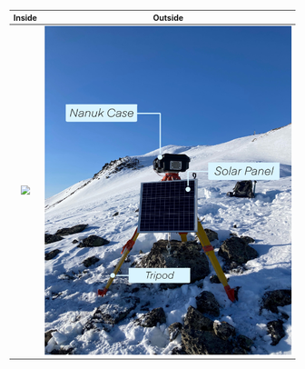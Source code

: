 Inside             |  Outside
:-------------------------:|:-------------------------:
![](https://github.com/WhiteMuyi/Timelapse-Photogrammetry-Wireless-Sensing-Network/blob/main/figure/Incase.jpg)  |  ![](https://github.com/WhiteMuyi/Timelapse-Photogrammetry-Wireless-Sensing-Network/blob/main/figure/Outside.jpg)
